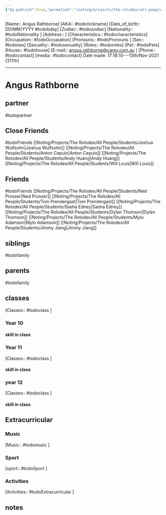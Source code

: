 ```yaml
---
{"dg-publish":true,"permalink":"/noting/projects/the-rolodex/all-people/students/angus-rathborne/","dgHomeLink":true,"dgPassFrontmatter":false}
---
```


[Name:: Angus Rathborne]
[AKA:: #todonickname]
[Date_of_birth:: DD/MM/YYYY #todobday] 
[Zodiac:: #todozodiac] 
[Nationality:: #todoNationality ]
[Address:: ]
[Characteristics::  #todocharacteristics]
[Occupation:: #todoOccupation]
[Pronouns:: #todoPronouns ]
[Sex:: #todosex]
[Sexuality:: #todosexuality]
[Roles:: #todoroles]
[Pet:: #todoPets]
[House:: #todohouse]
[E-mail:: <angus.rathborne@carey.com.au> ]
[Phone:: #todocontact]
[media:: #todocontact]
Date made: 17:18:10---13th/Nov-2021 (317th) 

---
# Angus Rathborne
## partner
#todopartner
## Close Friends
#todoFriends
[[Noting/Projects/The Rolodex/All People/Students/Joshua Wulfsohn|Joshua Wulfsohn]]
[[Noting/Projects/The Rolodex/All People/Students/Anton Cepulo|Anton Cepulo]]
[[Noting/Projects/The Rolodex/All People/Students/Andy Huang|Andy Huang]]
[[Noting/Projects/The Rolodex/All People/Students/Will Louis|Will Louis]]
## Friends
#todoFriends
[[Noting/Projects/The Rolodex/All People/Students/Ned Prosser|Ned Prosser]]
[[Noting/Projects/The Rolodex/All People/Students/Tom Prendergast|Tom Prendergast]]
[[Noting/Projects/The Rolodex/All People/Students/Sasha Edney|Sasha Edney]]
[[Noting/Projects/The Rolodex/All People/Students/Dylan Thomson|Dylan Thomson]]
[[Noting/Projects/The Rolodex/All People/Students/Mylo Adamson|Mylo Adamson]]
[[Noting/Projects/The Rolodex/All People/Students/Jimmy Jiang|Jimmy Jiang]]
## siblings
#todofamily
## parents
#todofamily
## classes
[Classes:: #todoclass ]
### Year 10
#### skill in class
### Year 11
[Classes:: #todoclass ]
#### skill in class
### year 12
[Classes:: #todoclass ]
#### skill in class
## Extracurricular
### Music
[Music:: #todomusic ]
### Sport
[sport:: #todoSport ]
### Activities
[Activities:: #todoExtracurricular ]
## notes
